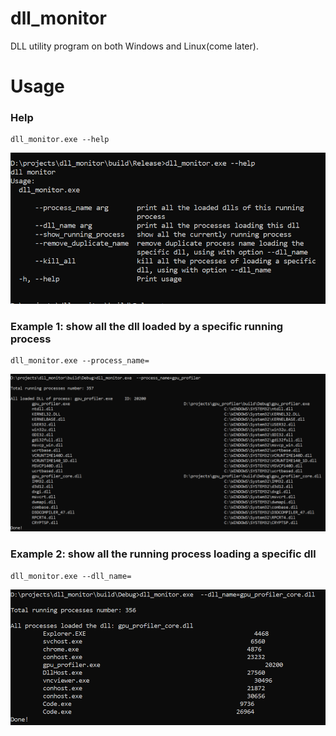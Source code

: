 # dll_monitor
DLL utility program on both Windows and Linux(come later).

# Usage
### Help
```
dll_monitor.exe --help
```
<img src="https://github.com/xindzju/dll_monitor/blob/main/assets/dll_monitor_help.png" alt="dll_monitor_help"/>

### Example 1: show all the dll loaded by a specific running process
```
dll_monitor.exe --process_name=
```
<img src="https://github.com/xindzju/dll_monitor/blob/main/assets/monitor_process_dll.png" alt="monitor_process_dll"/>

### Example 2: show all the running process loading a specific dll
```
dll_monitor.exe --dll_name=
```
<img src="https://github.com/xindzju/dll_monitor/blob/main/assets/monitor_dll_process.png" alt="monitor_dll_process"/>
